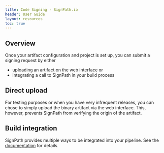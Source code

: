 ```yaml
---
title: Code Signing - SignPath.io
header: User Guide
layout: resources
toc: true
---
```


## Overview

Once your artifact configuration and project is set up, you can submit a signing request by either

* uploading an artifact on the web interface or
* integrating a call to SignPath in your build process

## Direct upload

For testing purposes or when you have very infrequent releases, you can chose to simply upload the binary artifact via the web interface. This, however, prevents SignPath from verifying the origin of the artifact.

## Build integration

SignPath provides multiple ways to be integrated into your pipeline. See the [documentation](/product/user-guide/build-system-integration) for details.